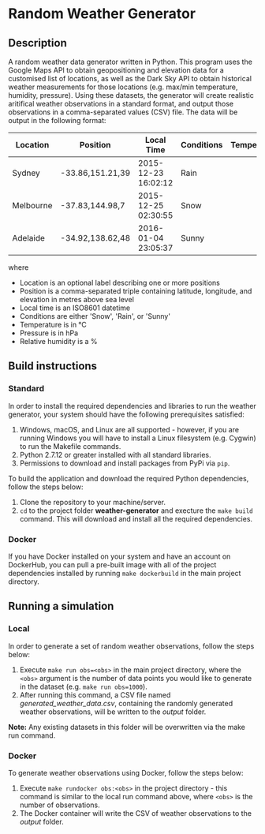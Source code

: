 # Random Weather Generator

## Description

A random weather data generator written in Python. This program uses the Google Maps API to obtain geopositioning and elevation data for a customised list of locations, as well as the Dark Sky API to obtain historical weather measurements for those locations (e.g. max/min temperature, humidity, pressure). Using these datasets, the generator will create realistic aritifical weather observations in a standard format, and output those observations in a comma-separated values (CSV) file. The data will be output in the following format:

Location  | Position         | Local Time          | Conditions | Temperature | Pressure | Humidity
--------- | ---------------- | ------------------- | ---------- | -----------:| --------:| --------:
Sydney    | -33.86,151.21,39 | 2015-12-23 16:02:12 | Rain       |       +12.5 |   1010.3 | 97
Melbourne | -37.83,144.98,7  | 2015-12-25 02:30:55 | Snow       |        -5.3 |    998.4 | 55
Adelaide  | -34.92,138.62,48 | 2016-01-04 23:05:37 | Sunny      |       +39.4 |   1114.1 | 12

where

 - Location is an optional label describing one or more positions
 - Position is a comma-separated triple containing latitude, longitude, and
   elevation in metres above sea level
 - Local time is an ISO8601 datetime
 - Conditions are either 'Snow', 'Rain', or 'Sunny'
 - Temperature is in °C
 - Pressure is in hPa
 - Relative humidity is a %

## Build instructions

### Standard

In order to install the required dependencies and libraries to run the weather generator, your system should have the following prerequisites satisfied:
1. Windows, macOS, and Linux are all supported - however, if you are running Windows you will have to install a Linux filesystem (e.g. Cygwin) to run the Makefile commands.
1. Python 2.7.12 or greater installed with all standard libraries.
1. Permissions to download and install packages from PyPi via `pip`.

To build the application and download the required Python dependencies, follow the steps below:
1. Clone the repository to your machine/server.
2. `cd` to the project folder **weather-generator** and execture the `make build` command. This will download and install all the required dependencies.

### Docker

If you have Docker installed on your system and have an account on DockerHub, you can pull a pre-built image with all of the project dependencies installed by running `make dockerbuild` in the main project directory.

## Running a simulation

### Local

In order to generate a set of random weather observations, follow the steps below:
1. Execute `make run obs=<obs>` in the main project directory, where the `<obs>` argument is the number of data points you would like to generate in the dataset (e.g. `make run obs=1000`).
2. After running this command, a CSV file named _generated_weather_data.csv_, containing the randomly generated weather observations, will be written to the _output_ folder.

**Note:** Any existing datasets in this folder will be overwritten via the make run command.

### Docker

To generate weather observations using Docker, follow the steps below:
1. Execute `make rundocker obs:<obs>` in the project directory - this command is similar to the local run command above, where `<obs>` is the number of observations.
2. The Docker container will write the CSV of weather observations to the _output_ folder.